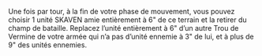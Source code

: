 Une fois par tour, à la fin de votre phase
de mouvement, vous pouvez choisir
1 unité SKAVEN amie entièrement à 6"
de ce terrain et la retirer du champ de
bataille. Replacez l’unité entièrement
à 6" d’un autre Trou de Vermine
de votre armée qui n’a pas d’unité
ennemie à 3" de lui, et à plus de 9"
des unités ennemies.
